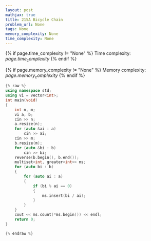 ```yaml
---
layout: post
mathjax: true
title: 215A Bicycle Chain
problem_url: None
tags: None
memory_complexity: None
time_complexity: None
---
```




{% if page.time_complexity != "None" %}
Time complexity: ${{ page.time_complexity }}$
{% endif %}

{% if page.memory_complexity != "None" %}
Memory complexity: ${{ page.memory_complexity }}$
{% endif %}

```cpp
{% raw %}
using namespace std;
using vi = vector<int>;
int main(void)
{
    int n, m;
    vi a, b;
    cin >> n;
    a.resize(n);
    for (auto &ai : a)
        cin >> ai;
    cin >> m;
    b.resize(m);
    for (auto &bi : b)
        cin >> bi;
    reverse(b.begin(), b.end());
    multiset<int, greater<int>> ms;
    for (auto bi : b)
    {
        for (auto ai : a)
        {
            if (bi % ai == 0)
            {
                ms.insert(bi / ai);
            }
        }
    }
    cout << ms.count(*ms.begin()) << endl;
    return 0;
}

{% endraw %}
```